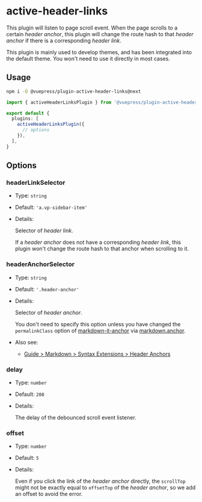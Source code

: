 # active-header-links

<NpmBadge package="@vuepress/plugin-active-header-links" />

This plugin will listen to page scroll event. When the page scrolls to a certain _header anchor_, this plugin will change the route hash to that _header anchor_ if there is a corresponding _header link_.

This plugin is mainly used to develop themes, and has been integrated into the default theme. You won't need to use it directly in most cases.

## Usage

```bash
npm i -D @vuepress/plugin-active-header-links@next
```

```ts
import { activeHeaderLinksPlugin } from '@vuepress/plugin-active-header-links'

export default {
  plugins: [
    activeHeaderLinksPlugin({
      // options
    }),
  ],
}
```

## Options

### headerLinkSelector

- Type: `string`

- Default: `'a.vp-sidebar-item'`

- Details:

  Selector of _header link_.

  If a _header anchor_ does not have a corresponding _header link_, this plugin won't change the route hash to that anchor when scrolling to it.

### headerAnchorSelector

- Type: `string`

- Default: `'.header-anchor'`

- Details:

  Selector of _header anchor_.

  You don't need to specify this option unless you have changed the `permalinkClass` option of [markdown-it-anchor](https://github.com/valeriangalliat/markdown-it-anchor#readme) via [markdown.anchor](https://vuejs.press/reference/config.html#markdown-anchor).

- Also see:
  - [Guide > Markdown > Syntax Extensions > Header Anchors](https://vuejs.press/guide/markdown.html#header-anchors)

### delay

- Type: `number`

- Default: `200`

- Details:

  The delay of the debounced scroll event listener.

### offset

- Type: `number`

- Default: `5`

- Details:

  Even if you click the link of the _header anchor_ directly, the `scrollTop` might not be exactly equal to `offsetTop` of the _header anchor_, so we add an offset to avoid the error.
